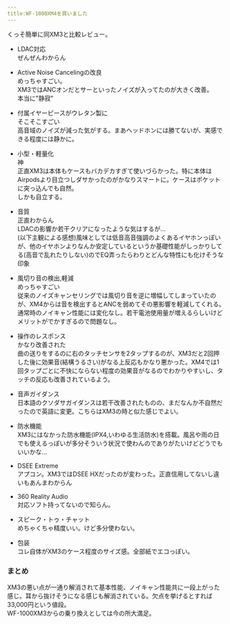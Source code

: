 ```yaml
---
title:WF-1000XM4を買いました
---
```


くっそ簡単に同XM3と比較レビュー。

- LDAC対応  
  ぜんぜんわからん

- Active Noise Cancelingの改良  
  めっちゃすごい。  
  XM3ではANCオンだとサーといったノイズが入ってたのが大きく改善。  
  本当に"静寂"

- 付属イヤーピースがウレタン製に  
  そこそこすごい  
  高音域のノイズが減った気がする。まあヘッドホンには勝てないが、実感できる程度には静かに。

- 小型・軽量化  
  神  
  正直XM3は本体もケースもバカデカすぎて使いづらかった。特に本体はAirpodsより目立つしダサかったのがかなりスマートに。ケースはポケットに突っ込んでも自然。  
  しかも自立する。

- 音質  
  正直わからん  
  LDACの影響か若干クリアになったような気はするが…  
  (以下主観による感想)風味としては低音高音強調のよくあるイヤホンっぽいが、他のイヤホンよりなんか安定しているというか基礎性能がしっかりしてる(高音で乱れたりしない)のでEQ弄ったらわりとどんな特性にも化けそうな印象

- 風切り音の検出,軽減  
  めっちゃすごい  
  従来のノイズキャンセリングでは風切り音を逆に増幅してしまっていたのが、XM4からは音を検出するとANCを弱めてその悪影響を軽減してくれる。通常時のノイキャン性能には変化なし。若干電池使用量が増えるらしいけどメリットがでかすぎるので問題なし。

- 操作のレスポンス  
  かなり改善された  
  曲の送りをするのに右のタッチセンサを2タップするのが、XM3だと2回押した後に効果音(結構うるさい)がなる上反応もかなり悪かった。XM4では1回タップごとに不快にならない程度の効果音がなるのでわかりやすいし、タッチの反応も改善されているよう。

- 音声ガイダンス  
  日本語のクソダサガイダンスは若干改善されたものの、まだなんか不自然だったので英語に変更。こちらはXM3の時と似た感じでよい。

- 防水機能  
  XM3にはなかった防水機能(IPX4,いわゆる生活防水)を搭載。風呂や雨の日でも使えるっぽいが多分そういう状況で使わんのでありがたいけどどうでもいいかな…

- DSEE Extreme  
  アプコン。XM3ではDSEE HXだったのが変わった。正直信用してないし違いもあんまわからん

- 360 Reality Audio  
  対応ソフト持ってないので知らん。

- スピーク・トゥ・チャット  
  めちゃくちゃ精度いい。けど多分使わない。

- 包装  
  コレ自体がXM3のケース程度のサイズ感。全部紙でエコっぽい。

### まとめ

XM3の悪い点が一通り解消されて基本性能、ノイキャン性能共に一段上がった感じ。耳から抜けそうになる感じも解消されている。欠点を挙げるとすれば33,000円という値段。  
WF-1000XM3からの乗り換えとしては今の所大満足。

